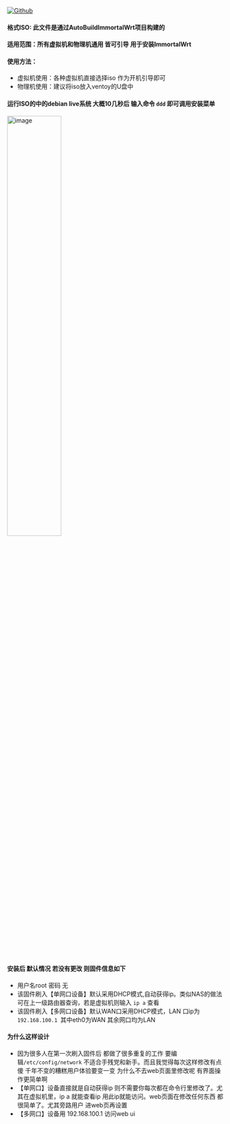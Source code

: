 [![Github](https://img.shields.io/badge/Release文件可在国内加速站下载-FC7C0D?logo=github&logoColor=fff&labelColor=000&style=for-the-badge)](https://wkdaily.cpolar.top/archives/1) 

#### 格式ISO: 此文件是通过AutoBuildImmortalWrt项目构建的
#### 适用范围：所有虚拟机和物理机通用 皆可引导 用于安装ImmortalWrt
#### 使用方法：
- 虚拟机使用：各种虚拟机直接选择iso 作为开机引导即可
- 物理机使用：建议将iso放入ventoy的U盘中
#### 运行ISO的中的debian live系统 大概10几秒后 输入命令 `ddd` 即可调用安装菜单
<img width="50%" height="50%" alt="image" src="https://github.com/user-attachments/assets/b47821ed-dc1d-41b5-8a6e-814bf222a2f4" />

#### 安装后 默认情况 若没有更改 则固件信息如下
- 用户名root 密码 无
- 该固件刷入【单网口设备】默认采用DHCP模式,自动获得ip。类似NAS的做法 可在上一级路由器查询，若是虚拟机则输入 `ip a` 查看
- 该固件刷入【多网口设备】默认WAN口采用DHCP模式，LAN 口ip为  `192.168.100.1 `其中eth0为WAN 其余网口均为LAN
#### 为什么这样设计
- 因为很多人在第一次刷入固件后 都做了很多重复的工作 要编辑`/etc/config/network` 不适合手残党和新手。而且我觉得每次这样修改有点傻 千年不变的糟糕用户体验要变一变 为什么不去web页面里修改呢 有界面操作更简单啊
- 【单网口】设备直接就是自动获得ip 则不需要你每次都在命令行里修改了。尤其在虚拟机里，ip a 就能查看ip 用此ip就能访问。web页面在修改任何东西 都很简单了。尤其旁路用户 进web页再设置
- 【多网口】设备用 192.168.100.1 访问web ui
